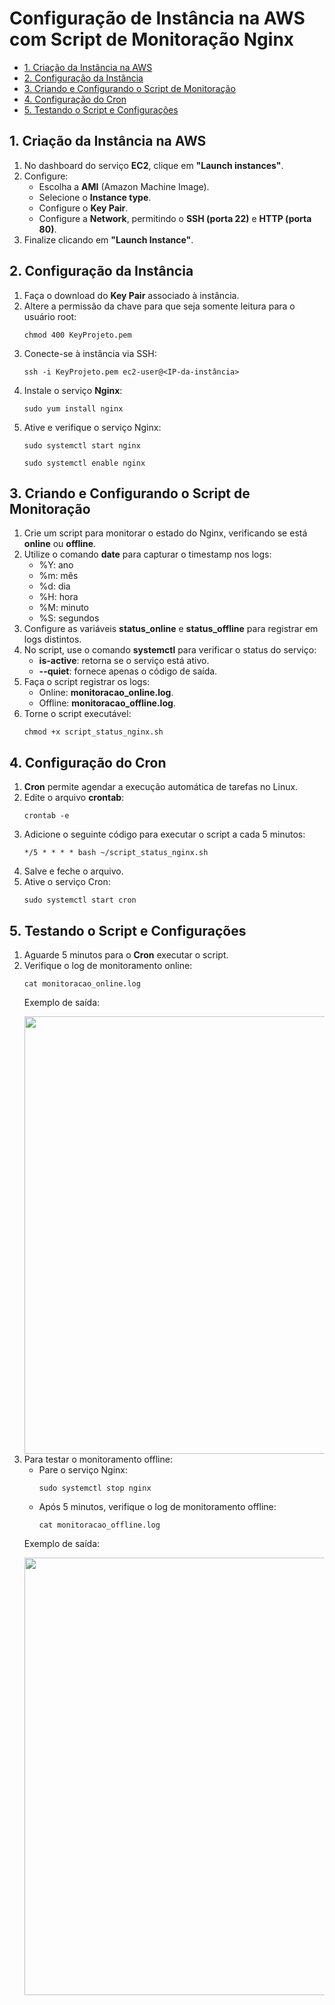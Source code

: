 

<h1>Configuração de Instância na AWS com Script de Monitoração Nginx</h1>

<nav>
    <ul>
        <li><a href="#criar-instancia">1. Criação da Instância na AWS</a></li>
        <li><a href="#configuracao-instancia">2. Configuração da Instância</a></li>
        <li><a href="#script-monitoração">3. Criando e Configurando o Script de Monitoração</a></li>
        <li><a href="#configuracao-cron">4. Configuração do Cron</a></li>
        <li><a href="#testando-script">5. Testando o Script e Configurações</a></li>
    </ul>
</nav>

<h2 id="criar-instancia">1. Criação da Instância na AWS</h2>
<ol>
    <li>No dashboard do serviço <strong>EC2</strong>, clique em <strong>"Launch instances"</strong>.</li>
    <li>Configure:
        <ul>
            <li>Escolha a <strong>AMI</strong> (Amazon Machine Image).</li>
            <li>Selecione o <strong>Instance type</strong>.</li>
            <li>Configure o <strong>Key Pair</strong>.</li>
            <li>Configure a <strong>Network</strong>, permitindo o <strong>SSH (porta 22)</strong> e <strong>HTTP (porta 80)</strong>.</li>
        </ul>
    </li>
    <li>Finalize clicando em <strong>"Launch Instance"</strong>.</li>
</ol>

<h2 id="configuracao-instancia">2. Configuração da Instância</h2>
<ol>
    <li>Faça o download do <strong>Key Pair</strong> associado à instância.</li>
    <li>Altere a permissão da chave para que seja somente leitura para o usuário root:
        <pre><code>chmod 400 KeyProjeto.pem</code></pre>
    </li>
    <li>Conecte-se à instância via SSH:
        <pre><code>ssh -i KeyProjeto.pem ec2-user@&lt;IP-da-instância&gt;</code></pre>
    </li>
    <li>Instale o serviço <strong>Nginx</strong>:
        <pre><code>sudo yum install nginx</code></pre>
    </li>
    <li>Ative e verifique o serviço Nginx:
        <pre><code>sudo systemctl start nginx</code></pre>
        <pre><code>sudo systemctl enable nginx</code></pre>
    </li>
</ol>

<h2 id="script-monitoração">3. Criando e Configurando o Script de Monitoração</h2>
<ol>
    <li>Crie um script para monitorar o estado do Nginx, verificando se está <strong>online</strong> ou <strong>offline</strong>.</li>
    <li>Utilize o comando <strong>date</strong> para capturar o timestamp nos logs:
        <ul>
            <li>%Y: ano</li>
            <li>%m: mês</li>
            <li>%d: dia</li>
            <li>%H: hora</li>
            <li>%M: minuto</li>
            <li>%S: segundos</li>
        </ul>
    </li>
    <li>Configure as variáveis <strong>status_online</strong> e <strong>status_offline</strong> para registrar em logs distintos.</li>
    <li>No script, use o comando <strong>systemctl</strong> para verificar o status do serviço:
        <ul>
            <li><strong>is-active</strong>: retorna se o serviço está ativo.</li>
            <li><strong>--quiet</strong>: fornece apenas o código de saída.</li>
        </ul>
    </li>
    <li>Faça o script registrar os logs:
        <ul>
            <li>Online: <strong>monitoracao_online.log</strong>.</li>
            <li>Offline: <strong>monitoracao_offline.log</strong>.</li>
        </ul>
    </li>
    <li>Torne o script executável:
        <pre><code>chmod +x script_status_nginx.sh</code></pre>
    </li>
</ol>

<h2 id="configuracao-cron">4. Configuração do Cron</h2>
<ol>
    <li><strong>Cron</strong> permite agendar a execução automática de tarefas no Linux.</li>
    <li>Edite o arquivo <strong>crontab</strong>:
        <pre><code>crontab -e</code></pre>
    </li>
    <li>Adicione o seguinte código para executar o script a cada 5 minutos:
        <pre><code>*/5 * * * * bash ~/script_status_nginx.sh</code></pre>
    </li>
    <li>Salve e feche o arquivo.</li>
    <li>Ative o serviço Cron:
        <pre><code>sudo systemctl start cron</code></pre>
    </li>
</ol>

<h2 id="testando-script">5. Testando o Script e Configurações</h2>
<ol>
    <li>Aguarde 5 minutos para o <strong>Cron</strong> executar o script.</li>
    <li>Verifique o log de monitoramento online:
        <pre><code>cat monitoracao_online.log</code></pre>
        <p>Exemplo de saída:</p>
        <div align="center">
        <img src="https://github.com/user-attachments/assets/11511f61-8756-4eab-b1f1-52bc2e9fb91d" width="700px" />
        </div>
    </li>
    <li>Para testar o monitoramento offline:
        <ul>
            <li>Pare o serviço Nginx:
                <pre><code>sudo systemctl stop nginx</code></pre>
            </li>
            <li>Após 5 minutos, verifique o log de monitoramento offline:
                <pre><code>cat monitoracao_offline.log</code></pre>
            </li>
        </ul>
        <p>Exemplo de saída:</p>
        <div align="center">
        <img src="https://github.com/user-attachments/assets/05b842f8-193d-4eae-b8be-8c46e5f4caec" width="700px" />
        </div>
    </li>
</ol>

